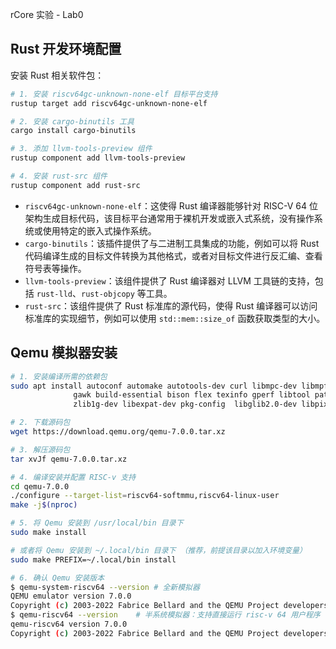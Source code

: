 rCore 实验 - Lab0

## Rust 开发环境配置

安装 Rust 相关软件包：

```bash
# 1. 安装 riscv64gc-unknown-none-elf 目标平台支持
rustup target add riscv64gc-unknown-none-elf

# 2. 安装 cargo-binutils 工具
cargo install cargo-binutils

# 3. 添加 llvm-tools-preview 组件
rustup component add llvm-tools-preview

# 4. 安装 rust-src 组件
rustup component add rust-src
```

- `riscv64gc-unknown-none-elf`：这使得 Rust 编译器能够针对 RISC-V 64 位架构生成目标代码，该目标平台通常用于裸机开发或嵌入式系统，没有操作系统或使用特定的嵌入式操作系统。
- `cargo-binutils`：该插件提供了与二进制工具集成的功能，例如可以将 Rust 代码编译生成的目标文件转换为其他格式，或者对目标文件进行反汇编、查看符号表等操作。
- `llvm-tools-preview`：该组件提供了 Rust 编译器对 LLVM 工具链的支持，包括 `rust-lld`、`rust-objcopy` 等工具。
- `rust-src`：该组件提供了 Rust 标准库的源代码，使得 Rust 编译器可以访问标准库的实现细节，例如可以使用 `std::mem::size_of` 函数获取类型的大小。

## Qemu 模拟器安装

```bash
# 1. 安装编译所需的依赖包
sudo apt install autoconf automake autotools-dev curl libmpc-dev libmpfr-dev libgmp-dev \
              gawk build-essential bison flex texinfo gperf libtool patchutils bc \
              zlib1g-dev libexpat-dev pkg-config  libglib2.0-dev libpixman-1-dev git tmux python3

# 2. 下载源码包
wget https://download.qemu.org/qemu-7.0.0.tar.xz

# 3. 解压源码包
tar xvJf qemu-7.0.0.tar.xz

# 4. 编译安装并配置 RISC-v 支持
cd qemu-7.0.0
./configure --target-list=riscv64-softmmu,riscv64-linux-user
make -j$(nproc)

# 5. 将 Qemu 安装到 /usr/local/bin 目录下
sudo make install

# 或者将 Qemu 安装到 ~/.local/bin 目录下 （推荐，前提该目录以加入环境变量）
sudo make PREFIX=~/.local/bin install

# 6. 确认 Qemu 安装版本
$ qemu-system-riscv64 --version # 全新模拟器
QEMU emulator version 7.0.0
Copyright (c) 2003-2022 Fabrice Bellard and the QEMU Project developers
$ qemu-riscv64 --version    # 半系统模拟器：支持直接运行 risc-v 64 用户程序
qemu-riscv64 version 7.0.0
Copyright (c) 2003-2022 Fabrice Bellard and the QEMU Project developers
```